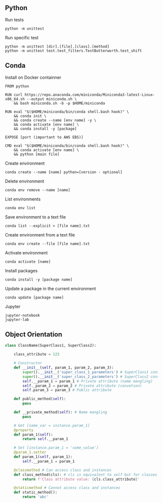## Python

Run tests
```
python -m unittest
```

Run specific test
```
python -m unittest [dir].[file].[class].[method]
python -m unittest test.test_filters.TestButterworth.test_shift
```

## Conda

Install on Docker containner
```
FROM python

RUN curl https://repo.anaconda.com/miniconda/Miniconda3-latest-Linux-x86_64.sh --output miniconda.sh \
    && bash miniconda.sh -b -p $HOME/miniconda
    
RUN eval "$($HOME/miniconda/bin/conda shell.bash hook)" \
    && conda init \
    && conda create --name [env name] -y \
    && conda activate [env name] \
    && conda install -y [package]

EXPOSE [port (important to AWS EBS)]

CMD eval "$($HOME/miniconda/bin/conda shell.bash hook)" \
    && conda activate [env name] \
    && python [main file]
```

Create environment
```
conda create --name [name] python=[version - optional]
```

Delete environment
```
conda env remove --name [name]
```

List environments
```
conda env list
```

Save environment to a text file
```
conda list --explicit > [file name].txt
```

Create environment from a text file
```
conda env create --file [file name].txt
```

Activate environment
```
conda activate [name]
```

Install packages
```
conda install -y [package name]
```

Update a package in the current environment
```
conda update [package name]
```

Jupyter
```
jupyter-notebook
jupyter-lab
```

## Object Orientation

```python
class ClassName(SuperClass1, SuperClass2):

    class_attribute = 123

    # Constructor
    def __init__(self, param_1, param_2, param_3):
        super().__init__('super_class_1_parameters') # SuperClass1 constructor
        super().__init__('super_class_2_parameters') # SuperClass2 constructor
        self.__param_1 = param_1 # Private attribute (name mangling)
        self._param_2 = param_2 # Private attribute (convetion)
        self.param_3 = param_3 # Public attribute

    def public_method(self):
        pass

    def __private_method(self): # Name mangling
        pass

    # Get [some_var = instance.param_1]
    @property
    def param_1(self):
        return self.__param_1

    # Set [instance.param_1 = 'some_value']
    @param_1.setter 
    def param_1(self, param_1):
        self.__param_1 = param_1

    @classmethod # Can access class and instances
    def class_method(cls): # cls is equivalent to self but for classes 
        return f'Class attribute value: {cls.class_attribute}'

    @staticmethod # Cannot access class and instances
    def static_method():
        return 'abc'
```
